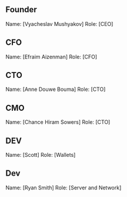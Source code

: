 ## Founder

Name: [Vyacheslav Mushyakov]
Role: [CEO]

## CFO

Name: [Efraim Aizenman]
Role: [CFO]

## CTO

Name: [Anne Douwe Bouma]
Role: [CTO]

## CMO

Name: [Chance Hiram Sowers]
Role: [CTO]

## DEV

Name: [Scott]
Role: [Wallets]

## Dev

Name: [Ryan Smith]
Role: [Server and Network]
